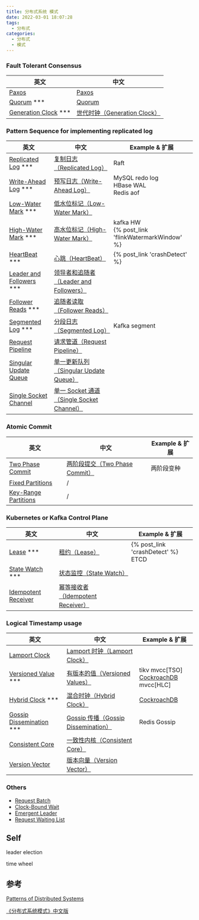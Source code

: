 ```yaml
---
title: 分布式系统 模式
date: 2022-03-01 18:07:28
tags:
  - 分布式
categories: 
  - 分布式
  - 模式
---
```

<p></p>
<!-- more -->

### Fault Tolerant Consensus
| 英文                                                         | 中文                                                         |
| ------------------------------------------------------------ | ------------------------------------------------------------ |
| [Paxos](https://martinfowler.com/articles/patterns-of-distributed-systems/paxos.html) | [Paxos](https://github.com/www6v/patterns-of-distributed-systems/blob/master/content/paxos.md) |
| [Quorum](https://martinfowler.com/articles/patterns-of-distributed-systems/quorum.html) *** | [Quorum](https://github.com/www6v/patterns-of-distributed-systems/blob/master/content/quorum.md) |
| [Generation Clock](https://martinfowler.com/articles/patterns-of-distributed-systems/generation.html) *** | [世代时钟（Generation Clock）](https://github.com/www6v/patterns-of-distributed-systems/blob/master/content/generation-clock.md) |



### Pattern Sequence for implementing replicated log

| 英文                                                         | 中文                                                         | Example & 扩展                                      |
| ------------------------------------------------------------ | ------------------------------------------------------------ | --------------------------------------------------- |
| [Replicated Log](https://martinfowler.com/articles/patterns-of-distributed-systems/replicated-log.html) *** | [复制日志（Replicated Log）](https://github.com/www6v/patterns-of-distributed-systems/blob/master/content/replicated-log.md) | Raft                                                |
| [Write-Ahead Log](https://martinfowler.com/articles/patterns-of-distributed-systems/wal.html) *** | [预写日志（Write-Ahead Log）](https://github.com/www6v/patterns-of-distributed-systems/blob/master/content/write-ahead-log.md) | MySQL redo log<br>HBase WAL<br>Redis aof            |
| [Low-Water Mark](https://martinfowler.com/articles/patterns-of-distributed-systems/low-watermark.html) *** | [低水位标记（Low-Water Mark）](https://github.com/www6v/patterns-of-distributed-systems/blob/master/content/low-water-mark.md) |                                                     |
| [High-Water Mark](https://martinfowler.com/articles/patterns-of-distributed-systems/high-watermark.html) *** | [高水位标记（High-Water Mark）](https://github.com/www6v/patterns-of-distributed-systems/blob/master/content/high-water-mark.md) | kafka HW <br>{% post_link 'flinkWatermarkWindow' %} |
| [HeartBeat](https://martinfowler.com/articles/patterns-of-distributed-systems/heartbeat.html) *** | [心跳（HeartBeat）](https://github.com/www6v/patterns-of-distributed-systems/blob/master/content/heartbeat.md) | {% post_link 'crashDetect' %}                       |
| [Leader and Followers](https://martinfowler.com/articles/patterns-of-distributed-systems/leader-follower.html) *** | [领导者和追随者（Leader and Followers）](https://github.com/www6v/patterns-of-distributed-systems/blob/master/content/leader-and-followers.md) |                                                     |
| [Follower Reads](https://martinfowler.com/articles/patterns-of-distributed-systems/follower-reads.html) *** | [追随者读取（Follower Reads）](https://github.com/www6v/patterns-of-distributed-systems/blob/master/content/follower-reads.md) |                                                     |
| [Segmented Log](https://martinfowler.com/articles/patterns-of-distributed-systems/log-segmentation.html) *** | [分段日志（Segmented Log）](https://github.com/www6v/patterns-of-distributed-systems/blob/master/content/segmented-log.md) | Kafka segment                                       |
| [Request Pipeline](https://martinfowler.com/articles/patterns-of-distributed-systems/request-pipeline.html) | [请求管道（Request Pipeline）](https://github.com/www6v/patterns-of-distributed-systems/blob/master/content/request-pipeline.md) |                                                     |
| [Singular Update Queue](https://martinfowler.com/articles/patterns-of-distributed-systems/singular-update-queue.html) | [单一更新队列（Singular Update Queue）](https://github.com/www6v/patterns-of-distributed-systems/blob/master/content/singular-update-queue.md) |                                                     |
| [Single Socket Channel](https://martinfowler.com/articles/patterns-of-distributed-systems/single-socket-channel.html) | [单一 Socket 通道（Single Socket Channel）](https://github.com/www6v/patterns-of-distributed-systems/blob/master/content/single-socket-channel.md) |                                                     |



### Atomic Commit

| 英文                                                         | 中文                                                         | Example & 扩展 |
| ------------------------------------------------------------ | ------------------------------------------------------------ | -------------- |
| [Two Phase Commit](https://martinfowler.com/articles/patterns-of-distributed-systems/two-phase-commit.html) | [两阶段提交（Two Phase Commit）](https://github.com/www6v/patterns-of-distributed-systems/blob/master/content/two-phase-commit.md) | 两阶段变种     |
| [Fixed Partitions](https://martinfowler.com/articles/patterns-of-distributed-systems/fixed-partitions.html) | /                                                            |                |
| [Key-Range Partitions](https://martinfowler.com/articles/patterns-of-distributed-systems/key-range-partitions.html) | /                                                            |                |



### Kubernetes or Kafka Control Plane
| 英文                                                         | 中文                                                         | Example & 扩展                         |
| ------------------------------------------------------------ | ------------------------------------------------------------ | -------------------------------------- |
| [Lease](https://martinfowler.com/articles/patterns-of-distributed-systems/time-bound-lease.html) *** | [租约（Lease）](https://github.com/www6v/patterns-of-distributed-systems/blob/master/content/lease.md) | {% post_link 'crashDetect' %} <br>ETCD |
| [State Watch](https://martinfowler.com/articles/patterns-of-distributed-systems/state-watch.html) *** | [状态监控（State Watch）](https://github.com/www6v/patterns-of-distributed-systems/blob/master/content/state-watch.md) |                                        |
| [Idempotent Receiver](https://martinfowler.com/articles/patterns-of-distributed-systems/idempotent-receiver.html) | [幂等接收者（Idempotent Receiver）](https://github.com/www6v/patterns-of-distributed-systems/blob/master/content/idempotent-receiver.md) |                                        |



### Logical Timestamp usage 

| 英文                                                         | 中文                                                         | Example & 扩展                                               |
| ------------------------------------------------------------ | ------------------------------------------------------------ | ------------------------------------------------------------ |
| [Lamport Clock](https://martinfowler.com/articles/patterns-of-distributed-systems/lamport-clock.html) | [Lamport 时钟（Lamport Clock）](https://github.com/www6v/patterns-of-distributed-systems/blob/master/content/lamport-clock.md) |                                                              |
| [Versioned Value](https://martinfowler.com/articles/patterns-of-distributed-systems/versioned-value.html) *** | [有版本的值（Versioned Values）](https://github.com/www6v/patterns-of-distributed-systems/blob/master/content/versioned-value.md) | tikv mvcc[TSO]<br>[CockroachDB](https://www.cockroachlabs.com/docs/stable/) mvcc[HLC]<br> |
| [Hybrid Clock](https://martinfowler.com/articles/patterns-of-distributed-systems/hybrid-clock.html) *** | [混合时钟（Hybrid Clock）](https://github.com/www6v/patterns-of-distributed-systems/blob/master/content/hybrid-clock.md) | [CockroachDB](https://www.cockroachlabs.com/docs/stable/)    |
| [Gossip Dissemination](https://martinfowler.com/articles/patterns-of-distributed-systems/gossip-dissemination.html) *** | [Gossip 传播（Gossip Dissemination）](https://github.com/www6v/patterns-of-distributed-systems/blob/master/content/gossip-dissemination.md) | Redis Gossip                                                 |
| [Consistent Core](https://martinfowler.com/articles/patterns-of-distributed-systems/consistent-core.html) | [一致性内核（Consistent Core）](https://github.com/www6v/patterns-of-distributed-systems/blob/master/content/consistent-core.md) |                                                              |
| [Version Vector](https://martinfowler.com/articles/patterns-of-distributed-systems/version-vector.html) | [版本向量（Version Vector）](https://github.com/www6v/patterns-of-distributed-systems/blob/master/content/version-vector.md) |                                                              |



### Others

- [Request Batch](https://martinfowler.com/articles/patterns-of-distributed-systems/request-batch.html)
- [Clock-Bound Wait](https://martinfowler.com/articles/patterns-of-distributed-systems/clock-bound.html)
- [Emergent Leader](https://martinfowler.com/articles/patterns-of-distributed-systems/emergent-leader.html)
- [Request Waiting List](https://martinfowler.com/articles/patterns-of-distributed-systems/request-waiting-list.html)



## Self

leader election

time wheel



## 参考

[Patterns of Distributed Systems](https://martinfowler.com/articles/patterns-of-distributed-systems/)

[《分布式系统模式》中文版](https://github.com/www6v/patterns-of-distributed-systems)

